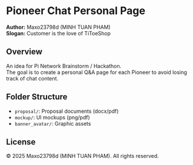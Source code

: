 # Pioneer Chat Personal Page

**Author:** Maxo23798d (MINH TUAN PHAM)  
**Slogan:** Customer is the love of TiToeShop  

## Overview
An idea for Pi Network Brainstorm / Hackathon.  
The goal is to create a personal Q&A page for each Pioneer to avoid losing track of chat content.

## Folder Structure
- `proposal/`: Proposal documents (docx/pdf)
- `mockup/`: UI mockups (png/pdf)
- `banner_avatar/`: Graphic assets

## License
© 2025 Maxo23798d (MINH TUAN PHAM). All rights reserved.
